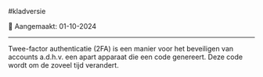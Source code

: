 #kladversie 

📅 Aangemaakt: 01-10-2024

---
Twee-factor authenticatie (2FA) is een manier voor het beveiligen van accounts a.d.h.v. een apart apparaat die een code genereert. Deze code wordt om de zoveel tijd verandert.